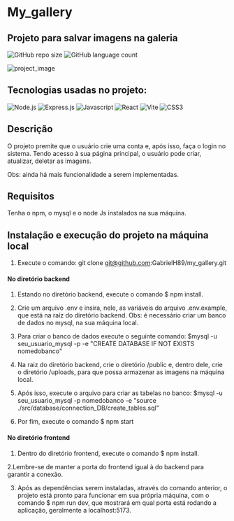 # My_gallery

## Projeto para salvar imagens na galeria
![GitHub repo size](https://img.shields.io/github/repo-size/GabrielH89/my_gallery)
![GitHub language count](https://img.shields.io/github/languages/count/GabrielH89/my_gallery)

![project_image](https://github.com/GabrielH89/my_gallery/assets/67241633/076b0588-58ea-497d-b900-9bbb2cf2fc87)

## Tecnologias usadas no projeto: 
![Node.js](https://img.shields.io/badge/Node.js-43853D?style=for-the-badge&logo=node.js&logoColor=white)
![Express.js](https://img.shields.io/badge/Express.js-404D59?style=for-the-badge)
![Javascript](https://img.shields.io/badge/JavaScript-F7DF1E?style=for-the-badge&logo=javascript&logoColor=black)
![React](https://img.shields.io/badge/React-20232A?style=for-the-badge&logo=react&logoColor=61DAFB)
![Vite](https://img.shields.io/badge/vite-%23646CFF.svg?style=for-the-badge&logo=vite&logoColor=white)
![CSS3](https://img.shields.io/badge/css3-%231572B6.svg?style=for-the-badge&logo=css3&logoColor=white)

## Descrição
O projeto premite que o usuário crie uma conta e, após isso, faça o login no sistema. Tendo acesso à sua página principal, o usuário pode criar, atualizar, deletar as imagens. 

Obs: ainda há mais funcionalidade a serem implementadas.

## Requisitos
Tenha o npm, o mysql e o node Js instalados na sua máquina.

## Instalação e execução do projeto na máquina local
1. Execute o comando: git clone git@github.com:GabrielH89/my_gallery.git

#### No diretório backend
1. Estando no diretório backend, execute o comando $ npm install.

2. Crie um arquivo .env e insira, nele, as variáveis do arquivo .env.example, que está na raíz do diretório backend. Obs: é necessário criar um banco de dados no mysql, na sua máquina local.

3. Para criar o banco de dados execute o seguinte comando: $mysql -u seu_usuario_mysql -p -e "CREATE DATABASE IF NOT EXISTS nomedobanco" 

4. Na raiz do diretório backend, crie o diretório /public e, dentro dele, crie o diretório /uploads, para que possa armazenar as imagens na máquina local.

5. Após isso, execute o arquivo para criar as tabelas no banco: $mysql -u seu_usuario_mysql -p nomedobanco -e "source ./src/database/connection_DB/create_tables.sql" 

6. Por fim, execute o comando $ npm start

#### No diretório frontend
1. Dentro do diretório frontend, execute o comando $ npm install.   

2.Lembre-se de manter a porta do frontend igual à do backend para garantir a conexão.

3. Após as dependências serem instaladas, através do comando anterior, o projeto está pronto para funcionar em sua própria máquina, com o comando $ npm run dev, que mostrará em qual porta está rodando a aplicação, geralmente a localhost:5173.
